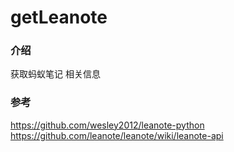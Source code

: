 # getLeanote

### 介绍
获取蚂蚁笔记 相关信息

### 参考
https://github.com/wesley2012/leanote-python   
https://github.com/leanote/leanote/wiki/leanote-api
